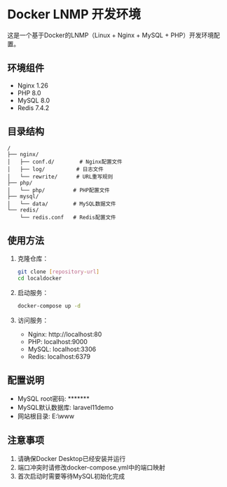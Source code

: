 # Docker LNMP 开发环境

这是一个基于Docker的LNMP（Linux + Nginx + MySQL + PHP）开发环境配置。

## 环境组件

- Nginx 1.26
- PHP 8.0
- MySQL 8.0
- Redis 7.4.2

## 目录结构

```
/
├── nginx/
│   ├── conf.d/        # Nginx配置文件
│   ├── log/          # 日志文件
│   └── rewrite/      # URL重写规则
├── php/
│   └── php/         # PHP配置文件
├── mysql/
│   └── data/        # MySQL数据文件
└── redis/
    └── redis.conf   # Redis配置文件
```

## 使用方法

1. 克隆仓库：

   ```bash
   git clone [repository-url]
   cd localdocker
   ```
2. 启动服务：

   ```bash
   docker-compose up -d
   ```
3. 访问服务：

   - Nginx: http://localhost:80
   - PHP: localhost:9000
   - MySQL: localhost:3306
   - Redis: localhost:6379

## 配置说明

- MySQL root密码: *******
- MySQL默认数据库: laravel11demo
- 网站根目录: E:\www

## 注意事项

1. 请确保Docker Desktop已经安装并运行
2. 端口冲突时请修改docker-compose.yml中的端口映射
3. 首次启动时需要等待MySQL初始化完成
